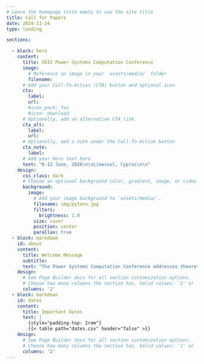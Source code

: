 ```yaml
---
# Leave the homepage title empty to use the site title
title: Call for Papers
date: 2024-11-24
type: landing

sections:

  - block: hero
    content:
      title: XXIV Power Systems Computation Conference
      image:
        # Reference an image in your `assets/media/` folder
        filename: 
      # Add your Call-To-Action (CTA) button and optional icon
      cta:
        label: 
        url: 
        #icon_pack: fas
        #icon: download
      # Optionally, add an alternative CTA link
      cta_alt:
        label: 
        url: 
      # Optionally, add a note under the Call-To-Action button
      cta_note:
        label:       
      # Add your Hero text here
      text: "8-12 June, 2026\n\nLimassol, Cyprus\n\n"
    design:
      css_class: dark
      # Choose an optional background color, gradient, image, or video
      background:
        image:
          # Add your image background to `assets/media/`.
          filename: img/pylons.jpg
          filters:
            brightness: 1.0
          size: cover
          position: center
          parallax: true
  - block: markdown
    id: about
    content:
      title: Welcome Message
      subtitle: 
      text: "The Power Systems Computation Conference addresses theoretical developments and computational aspects with respect to power systems applications. There is an emphasis on modelling and simulation for understanding a system of components, plants or actors, the interactions between them and their collective behaviour, and methods to inform decision-making in power systems.\n\n Contributions might comment on the analytical techniques, modelling challenges and complex software engineering issues, or what the analyses say in respect of today’s and future power systems challenges. Thus, papers from utility and manufacturing industry engineers are just as welcome as those from academic researchers. \n\n Information on the previous edition can be found at [PSCC2024 – XXIII Power Systems Computation Conference](https://pscc2024.fr/)"
    design:
      # See Page Builder docs for all section customization options.
      # Choose how many columns the section has. Valid values: '1' or '2'.
      columns: '2'
  - block: markdown
    id: dates
    content:
      title: Important Dates
      text: |
        {style="padding-top: 2rem"}
        {{< table path="dates.csv" header="false" >}}
    design:
      # See Page Builder docs for all section customization options.
      # Choose how many columns the section has. Valid values: '1' or '2'.
      columns: '2'
---
```

